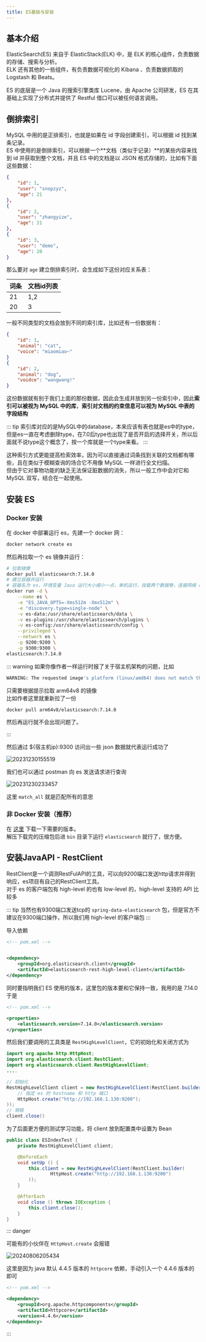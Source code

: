```yaml
---
title: ES基础与安装
---
```


## 基本介绍

ElasticSearch(ES) 来自于 ElasticStack(ELK) 中，是 ELK 的核心组件，负责数据的存储、搜索与分析。  
ELK 还有其他的一些组件，有负责数据可视化的 Kibana 、负责数据抓取的 Logstash 和 Beats。  

ES 的底层是一个 Java 的搜索引擎类库 Lucene，由 Apache 公司研发，ES 在其基础上实现了分布式并提供了 Restful 借口可以被任何语言调用。  

## 倒排索引

MySQL 中用的是正排索引，也就是如果在 id 字段创建索引，可以根据 id 找到某条记录。  
ES 中使用的是倒排索引，可以根据一个**文档（类似于记录）**的某些内容来找到 id 并获取到整个文档，并且 ES 中的文档是以 JSON 格式存储的，比如有下面这些数据：  

```json
{
    "id": 1,
    "user": "snopzyz",
    "age": 21
},
{
    "id": 2,
    "user": "zhangyize",
    "age": 21
},
{
    "id": 3,
    "user": "demo",
    "age": 20
}
```

那么要对 `age` 建立倒排索引时，会生成如下这份对应关系表：

|词条|文档id列表|
|-|-|
|21|1,2|
|20|3|

一般不同类型的文档会放到不同的索引库，比如还有一份数据有：

```json
{
    "id": 1,
    "animal": "cat",
    "voice": "miaomiao~"
}
{
    "id": 2,
    "animal": "dog",
    "voidce": "wangwang!"
}
```

这份数据就有别于我们上面的那份数据，因此会生成并放到另一份索引中，因此**索引可以被视为 MySQL 中的库**，**索引对文档的约束信息可以视为 MySQL 中表的字段结构**

::: tip
索引库对应的是MySQL中的database，本来应该有表也就是es中的type，但是es一直在考虑删除type，在7.0后type也出现了是否开启的选择开关，所以后面就不说type这个概念了，按一个库就是一个type来看。
:::

这种索引方式更能提高检索效率，因为可以直接通过词条找到关联的文档都有哪些，且在类似于模糊查询的场合它不用像 MySQL 一样进行全文扫描。  
但由于它对事物功能的缺乏无法保证脏数据的消失，所以一般工作中会对它和 MySQL 双写，结合在一起使用。  

## 安装 ES

### Docker 安装

在 docker 中部署运行 es，先建一个 docker 网：

```sh
docker network create es
```

然后再拉取一个 es 镜像并运行：

```sh
# 拉取镜像
docker pull elasticsearch:7.14.0
# 建立容器并运行
# 容器名为 es，环境变量 Java 运行大小缩小一点，单机运行，挂载两个数据卷，连接网络 es，访问端口 9200，节点通信端口 9300
docker run -d \
	--name es \
	-e "ES_JAVA_OPTS=-Xms512m -Xmx512m" \
	-e "discovery.type=single-node" \
	-v es-data:/usr/share/elasticsearch/data \
	-v es-plugins:/usr/share/elasticsearch/plugins \
    -v es-config:/usr/share/elasticsearch/config \
	--privileged \
	--network es \
	-p 9200:9200 \
	-p 9300:9300 \
elasticsearch:7.14.0
```

::: warning
如果你像作者一样运行时报了关于宿主机架构的问题，比如

```sh
WARNING: The requested image's platform (linux/amd64) does not match the detected host platform (linux/arm64/v8) and no specific platform was requested
```

只需要根据提示拉取 arm64v8 的镜像  
比如作者这里就重新拉了一份

```sh
docker pull arm64v8/elasticsearch:7.14.0
```

然后再运行就不会出现问题了。

:::

然后通过 ${宿主机ip}:9300 访问出一些 json 数据就代表运行成功了  

![20231230155519](https://cr-demo-blog-1308117710.cos.ap-nanjing.myqcloud.com/chivas-regal/20231230155519.png)

我们也可以通过 postman 向 es 发送请求进行查询

![20231230233457](https://cr-demo-blog-1308117710.cos.ap-nanjing.myqcloud.com/chivas-regal/20231230233457.png)

这里 `match_all` 就是匹配所有的意思

### 非 Docker 安装（推荐）

在 [这里](https://www.elastic.co/cn/downloads/elasticsearch) 下载一下需要的版本。  
解压下载完的压缩包后进 `bin` 目录下运行 `elasticsearch` 就行了，很方便。  
  
## 安装JavaAPI - RestClient

RestClient是一个调测RestFulAPI的工具，可以向9200端口发送http请求并得到响应，es项目有自己的RestClient工具。  
对于 es 的客户端包有 high-level 的也有 low-level 的，high-level 支持的 API 比较多

::: tip
当然也有9300端口发送tcp的 `spring-data-elasticsearch` 包，但是官方不建议在9300端口操作，所以我们用 high-level 的客户端包
:::

导入依赖

```xml
<!-- pom.xml -->


<dependency>
    <groupId>org.elasticsearch.client</groupId>
    <artifactId>elasticsearch-rest-high-level-client</artifactId>
</dependency>
```

同时要指明我们 ES 使用的版本，这里包的版本要和它保持一致，我用的是 7.14.0 于是

```xml
<!-- pom.xml -->

<properties>
    <elasticsearch.version>7.14.0</elasticsearch.version>
</properties>
```

然后我们要调用的工具类是 `RestHighLevelClient`，它的初始化和关闭方式为

```java
import org.apache.http.HttpHost;
import org.elasticsearch.client.RestClient;
import org.elasticsearch.client.RestHighLevelClient;
....

// 初始化
RestHighLevelClient client = new RestHighLevelClient(RestClient.builder(
    // 指定 es 的 hostname 和 http 端口
    HttpHost.create("http://192.168.1.130:9200");
));
// 销毁
client.close()
```

为了后面更方便的测试学习功能，将 client 放到配置类中设置为 Bean

```java
public class ESIndexTest {
    private RestHighLevelClient client;

    @BeforeEach
    void setUp () {
        this.client = new RestHighLevelClient(RestClient.builder(
                HttpHost.create("http://192.168.1.130:9200")
        ));
    }

    @AfterEach
    void close () throws IOException {
        this.client.close();
    }
}
```

::: danger

可能有的小伙伴在 `HttpHost.create` 会报错

![20240806205434](https://cr-demo-blog-1308117710.cos.ap-nanjing.myqcloud.com/chivas-regal/20240806205434.png)

这里是因为 java 默认 4.4.5 版本的 `httpcore` 依赖，手动引入一个 4.4.6 版本的即可

```xml
<!-- pom.xml -->

<dependency>
    <groupId>org.apache.httpcomponents</groupId>
    <artifactId>httpcore</artifactId>
    <version>4.4.6</version>
</dependency>
```

:::

